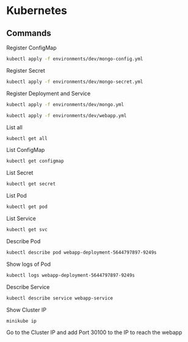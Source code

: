 # Kubernetes

## Commands

Register ConfigMap

```bash
kubectl apply -f environments/dev/mongo-config.yml
```

Register Secret

```bash
kubectl apply -f environments/dev/mongo-secret.yml
```

Register Deployment and Service

```bash
kubectl apply -f environments/dev/mongo.yml
```

```bash
kubectl apply -f environments/dev/webapp.yml
```

List all

```bash
kubectl get all
```

List ConfigMap

```bash
kubectl get configmap
```

List Secret

```bash
kubectl get secret
```

List Pod

```bash
kubectl get pod
```

List Service

```bash
kubectl get svc
```

Describe Pod

```bash
kubectl describe pod webapp-deployment-5644797897-9249s 
```

Show logs of Pod

```bash
kubectl logs webapp-deployment-5644797897-9249s 
```

Describe Service

```bash
kubectl describe service webapp-service
```

Show Cluster IP

```bash
minikube ip
```

Go to the Cluster IP and add Port 30100 to the IP to reach the webapp

